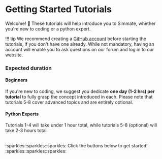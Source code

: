 # Getting Started Tutorials

Welcome! :partying_face: These tutorials will help introduce you to Simmate, whether you're new to coding or a python expert.

!!! tip
    We recommend creating a [GitHub account](https://github.com/join) before starting the tutorials, if you don't have one already. While not mandatory, having an account will enable you to ask questions on our forum and log in to our website.

### Expected duration

#### Beginners

If you're new to coding, we suggest you dedicate **one day (1-2 hrs) per tutorial** to fully grasp the concept introduced in each. Please note that tutorials 5-8 cover advanced topics and are entirely optional.

#### Python Experts
Tutorials 1-4 will take under 1 hour total, while tutorials 5-8 (optional) will take 2-3 hours total

</br>
:sparkles::sparkles::sparkles:
Click the buttons below to get started!
:sparkles::sparkles::sparkles: